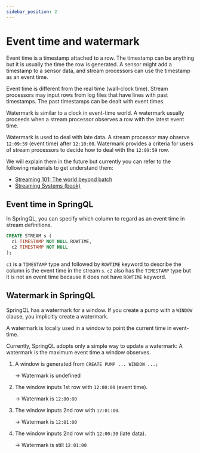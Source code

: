 ```yaml
---
sidebar_position: 2
---
```


# Event time and watermark

Event time is a timestamp attached to a row. The timestamp can be anything but it is usually the time the row is generated.
A sensor might add a timestamp to a sensor data, and stream processors can use the timestamp as an event time.

Event time is different from the real time (wall-clock time).
Stream processors may input rows from log files that have lines with past timestamps. The past timestamps can be dealt with event times.

Watermark is similar to a clock in event-time world. A watermark usually proceeds when a stream processor observes a row with the latest event time.

Watermark is used to deal with late data. A stream processor may observe `12:09:59` (event time) after `12:10:00`.
Watermark provides a criteria for users of stream processors to decide how to deal with the `12:09:59` row.

We will explain them in the future but currently you can refer to the following materials to get understand them:

- [Streaming 101: The world beyond batch](https://www.oreilly.com/radar/the-world-beyond-batch-streaming-101/)
- [Streaming Systems (book)](https://www.oreilly.com/library/view/streaming-systems/9781491983867/)

## Event time in SpringQL

In SpringQL, you can specify which column to regard as an event time in stream definitions.

```sql title="Defining an event time column"
CREATE STREAM s (
  c1 TIMESTAMP NOT NULL ROWTIME,
  c2 TIMESTAMP NOT NULL
);
```

`c1` is a `TIMESTAMP` type and followed by `ROWTIME` keyword to describe the column is the event time in the stream `s`.
`c2` also has the `TIMESTAMP` type but it is not an event time because it does not have `ROWTIME` keyword.

## Watermark in SpringQL

SpringQL has a watermark for a window. If you create a pump with a `WINDOW` clause, you implicitly create a watermark.

A watermark is locally used in a window to point the current time in event-time.

Currently, SpringQL adopts only a simple way to update a watermark: A watermark is the maximum event time a window observes.

1. A window is generated from `CREATE PUMP ... WINDOW ...;`

   -> Watermark is undefined
2. The window inputs 1st row with `12:00:00` (event time).

   -> Watermark is `12:00:00`

3. The window inputs 2nd row with `12:01:00`.

   -> Watermark is `12:01:00`

4. The window inputs 2nd row with `12:00:30` (late data).

   -> Watermark is still `12:01:00`
